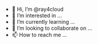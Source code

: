 - 👋 Hi, I’m @ray4cloud
- 👀 I’m interested in ...
- 🌱 I’m currently learning ...
- 💞️ I’m looking to collaborate on ...
- 📫 How to reach me ...

<!---
ray4cloud/ray4cloud is a ✨ special ✨ repository because its `README.md` (this file) appears on your GitHub profile.
You can click the Preview link to take a look at your changes.
--->
